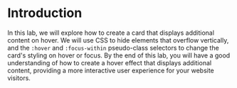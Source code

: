 # Introduction

In this lab, we will explore how to create a card that displays additional content on hover. We will use CSS to hide elements that overflow vertically, and the `:hover` and `:focus-within` pseudo-class selectors to change the card's styling on hover or focus. By the end of this lab, you will have a good understanding of how to create a hover effect that displays additional content, providing a more interactive user experience for your website visitors.
